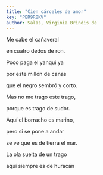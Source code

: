 ```yaml
---
title: "Cien cárceles de amor"
key: "PBR9R8KV"
author: Salas, Virginia Brindis de
---
```

<div data-schema-version="8"><p>Me cabe el cañaveral</p> <p>en cuatro dedos de ron.</p> <p>Poco paga el yanqui ya</p> <p>por este millón de canas</p> <p>que el negro sembró y corto.</p> <p>Mas no me trago este trago,</p> <p>porque es trago de sudor.</p> <p>Aquí el borracho es marino,</p> <p>pero si se pone a andar</p> <p>se ve que es de tierra el mar.</p> <p>La ola suelta de un trago</p> <p>aquí siempre es de huracán</p> </div>